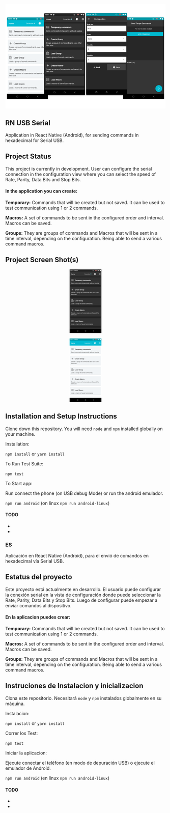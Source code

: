 <p align="center">
<img src="./resources/screenshots/images-app.png" width="800" alt="app_screenshots"  >
</p>

## RN USB Serial
 
Application in React Native (Android), for sending commands in hexadecimal for Serial USB.

## Project Status
This project is currently in development. User can configure the serial connection in the configuration view where you can select the speed of Rate, Parity, Data Bits and Stop Bits.

#### In the application you can create:

**Temporary:** Commands that will be created but not saved. It can be used to test communication using 1 or 2 commands.

**Macros:** A set of commands to be sent in the configured order and interval. Macros can be saved.

**Groups:** They are groups of commands and Macros that will be sent in a time interval, depending on the configuration. Being able to send a various command macros.


## Project Screen Shot(s)
<p align="center">
<img src="./resources/screenshots/home-dark.png" width="100" alt="uad_screenshot"  >
</p>
 
<p align="center">
<img src="./resources/screenshots/home-light.png" width="100" alt="uad_screenshot"  >
</p>
 

## Installation and Setup Instructions

Clone down this repository. You will need `node` and `npm` installed globally on your machine.  

Installation:

`npm install`  or `yarn install`

To Run Test Suite:  

`npm test`  

To Start app:

Run connect the phone (on USB debug Mode) or run the android emulador.

`npm run android` (on linux `npm run android-linux`)

 
#### TODO
- 
- 


### ES

Aplicación en React Native (Android), para el envió de comandos en hexadecimal vía Serial USB.

## Estatus del proyecto
Este proyecto está actualmente en desarrollo. El usuario puede configurar la conexión serial en la vista de configuración donde puede seleccionar la Rate, Parity, Data Bits y Stop Bits. Luego de configurar puede empezar a enviar comandos al dispositivo.

#### En la aplicacion puedes crear:

**Temporary:** Commands that will be created but not saved. It can be used to test communication using 1 or 2 commands.

**Macros:** A set of commands to be sent in the configured order and interval. Macros can be saved.

**Groups:** They are groups of commands and Macros that will be sent in a time interval, depending on the configuration. Being able to send a various command macros.


## Instruciones de Instalacion y inicializacion

Clona este repositorio. Necesitará `node` y `npm` instalados globalmente en su máquina.

Instalacion:

`npm install`  or `yarn install`

Correr los Test:  

`npm test`  

Iniciar la aplicacion:

Ejecute conectar el teléfono (en modo de depuración USB) o ejecute el emulador de Android.

`npm run android` (en linux `npm run android-linux`)


 #### TODO
- 
- 

 